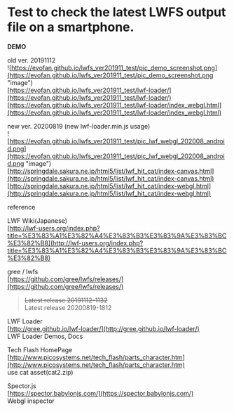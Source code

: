 # Test to check the latest LWFS output file on a smartphone.

**DEMO**  

old ver. 20191112  
![https://evofan.github.io/lwfs_ver201911_test/pic_demo_screenshot.png](https://evofan.github.io/lwfs_ver201911_test/pic_demo_screenshot.png "image")  
[https://evofan.github.io/lwfs_ver201911_test/lwf-loader/](https://evofan.github.io/lwfs_ver201911_test/lwf-loader/)  
[https://evofan.github.io/lwfs_ver201911_test/lwf-loader/index_webgl.html](https://evofan.github.io/lwfs_ver201911_test/lwf-loader/index_webgl.html)  

new ver. 20200819 (new lwf-loader.min.js usage)  
![https://evofan.github.io/lwfs_ver201911_test/pic_lwf_webgl_202008_android.png](https://evofan.github.io/lwfs_ver201911_test/pic_lwf_webgl_202008_android.png "image")  
[http://springdale.sakura.ne.jp/html5/list/lwf_hit_cat/index-canvas.html](http://springdale.sakura.ne.jp/html5/list/lwf_hit_cat/index-canvas.html)  
[http://springdale.sakura.ne.jp/html5/list/lwf_hit_cat/index-webgl.html](http://springdale.sakura.ne.jp/html5/list/lwf_hit_cat/index-webgl.html)  

reference  

LWF Wiki(Japanese)  
[http://lwf-users.org/index.php?title=%E3%83%A1%E3%82%A4%E3%83%B3%E3%83%9A%E3%83%BC%E3%82%B8](http://lwf-users.org/index.php?title=%E3%83%A1%E3%82%A4%E3%83%B3%E3%83%9A%E3%83%BC%E3%82%B8)  

gree / lwfs  
[https://github.com/gree/lwfs/releases/](https://github.com/gree/lwfs/releases/)  
>~~Latest release 20191112-1132~~  
>Latest release 20200819-1812  

LWF Loader   
[http://gree.github.io/lwf-loader/](http://gree.github.io/lwf-loader/)  
LWF Loader Demos, Docs  

Tech Flash HomePage  
[http://www.picosystems.net/tech_flash/parts_character.htm](http://www.picosystems.net/tech_flash/parts_character.htm)  
use cat asset(cat2.zip)  

Spector.js  
[https://spector.babylonjs.com/](https://spector.babylonjs.com/)  
Webgl inspector  
